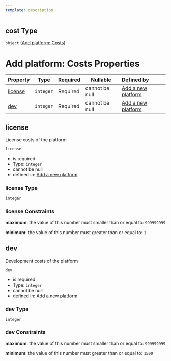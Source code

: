 ```yaml
---
template: description
---
```


## cost Type

`object` ([Add platform: Costs](add-platform-properties-add-platform-costs.md))

# Add platform: Costs Properties

| Property            | Type      | Required | Nullable       | Defined by                                                                                                                                                                          |
| :------------------ | --------- | -------- | -------------- | :---------------------------------------------------------------------------------------------------------------------------------------------------------------------------------- |
| [license](#license) | `integer` | Required | cannot be null | [Add a new platform](add-platform-properties-add-platform-costs-properties-license.md "http&#x3A;//www.city-game-studio.com/add.platform.json#/properties/cost/properties/license") |
| [dev](#dev)         | `integer` | Required | cannot be null | [Add a new platform](add-platform-properties-add-platform-costs-properties-dev.md "http&#x3A;//www.city-game-studio.com/add.platform.json#/properties/cost/properties/dev")         |

## license

License costs of the platform


`license`

-   is required
-   Type: `integer`
-   cannot be null
-   defined in: [Add a new platform](add-platform-properties-add-platform-costs-properties-license.md "http&#x3A;//www.city-game-studio.com/add.platform.json#/properties/cost/properties/license")

### license Type

`integer`

### license Constraints

**maximum**: the value of this number must smaller than or equal to: `999999999`

**minimum**: the value of this number must greater than or equal to: `1`

## dev

Development costs of the platform


`dev`

-   is required
-   Type: `integer`
-   cannot be null
-   defined in: [Add a new platform](add-platform-properties-add-platform-costs-properties-dev.md "http&#x3A;//www.city-game-studio.com/add.platform.json#/properties/cost/properties/dev")

### dev Type

`integer`

### dev Constraints

**maximum**: the value of this number must smaller than or equal to: `999999999`

**minimum**: the value of this number must greater than or equal to: `1500`
